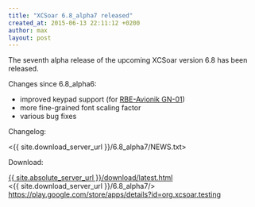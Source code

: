 ```yaml
---
title: "XCSoar 6.8_alpha7 released"
created_at: 2015-06-13 22:11:12 +0200
author: max
layout: post
---
```


The seventh alpha release of the upcoming XCSoar version 6.8 has been released.

Changes since 6.8_alpha6:

* improved keypad support (for [RBE-Avionik GN-01](http://rbe-avionik.de/index.php/produkte/gn-01))
* more fine-grained font scaling factor
* various bug fixes

Changelog:

  <{{ site.download_server_url }}/6.8_alpha7/NEWS.txt>

Download:

 [{{ site.absolute_server_url }}/download/latest.html](/download/latest.html)  
 <{{ site.download_server_url }}/6.8_alpha7/>  
 <https://play.google.com/store/apps/details?id=org.xcsoar.testing>
